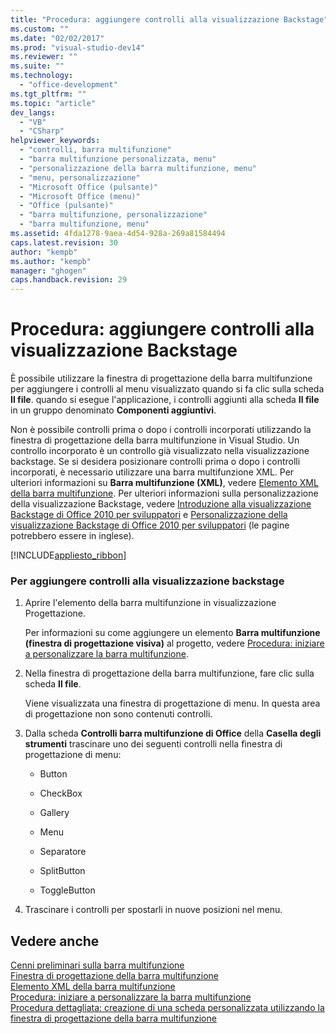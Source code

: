 ```yaml
---
title: "Procedura: aggiungere controlli alla visualizzazione Backstage"
ms.custom: ""
ms.date: "02/02/2017"
ms.prod: "visual-studio-dev14"
ms.reviewer: ""
ms.suite: ""
ms.technology: 
  - "office-development"
ms.tgt_pltfrm: ""
ms.topic: "article"
dev_langs: 
  - "VB"
  - "CSharp"
helpviewer_keywords: 
  - "controlli, barra multifunzione"
  - "barra multifunzione personalizzata, menu"
  - "personalizzazione della barra multifunzione, menu"
  - "menu, personalizzazione"
  - "Microsoft Office (pulsante)"
  - "Microsoft Office (menu)"
  - "Office (pulsante)"
  - "barra multifunzione, personalizzazione"
  - "barra multifunzione, menu"
ms.assetid: 4fda1278-9aea-4d54-928a-269a81584494
caps.latest.revision: 30
author: "kempb"
ms.author: "kempb"
manager: "ghogen"
caps.handback.revision: 29
---
```

# Procedura: aggiungere controlli alla visualizzazione Backstage
  È possibile utilizzare la finestra di progettazione della barra multifunzione per aggiungere i controlli al menu visualizzato quando si fa clic sulla scheda **Il file**.  quando si esegue l'applicazione, i controlli aggiunti alla scheda **Il file** in un gruppo denominato **Componenti aggiuntivi**.  
  
 Non è possibile controlli prima o dopo i controlli incorporati utilizzando la finestra di progettazione della barra multifunzione in Visual Studio.  Un controllo incorporato è un controllo già visualizzato nella visualizzazione backstage.  Se si desidera posizionare controlli prima o dopo i controlli incorporati, è necessario utilizzare una barra multifunzione XML.  Per ulteriori informazioni su **Barra multifunzione \(XML\)**, vedere [Elemento XML della barra multifunzione](../vsto/ribbon-xml.md).  Per ulteriori informazioni sulla personalizzazione della visualizzazione Backstage, vedere [Introduzione alla visualizzazione Backstage di Office 2010 per sviluppatori](http://go.microsoft.com/fwlink/?LinkId=182189) e [Personalizzazione della visualizzazione Backstage di Office 2010 per sviluppatori](http://go.microsoft.com/fwlink/?LinkId=182188) \(le pagine potrebbero essere in inglese\).  
  
 [!INCLUDE[appliesto_ribbon](../vsto/includes/appliesto-ribbon-md.md)]  
  
### Per aggiungere controlli alla visualizzazione backstage  
  
1.  Aprire l'elemento della barra multifunzione in visualizzazione Progettazione.  
  
     Per informazioni su come aggiungere un elemento **Barra multifunzione \(finestra di progettazione visiva\)** al progetto, vedere [Procedura: iniziare a personalizzare la barra multifunzione](../vsto/how-to-get-started-customizing-the-ribbon.md).  
  
2.  Nella finestra di progettazione della barra multifunzione, fare clic sulla scheda **Il file**.  
  
     Viene visualizzata una finestra di progettazione di menu.  In questa area di progettazione non sono contenuti controlli.  
  
3.  Dalla scheda **Controlli barra multifunzione di Office** della **Casella degli strumenti** trascinare uno dei seguenti controlli nella finestra di progettazione di menu:  
  
    -   Button  
  
    -   CheckBox  
  
    -   Gallery  
  
    -   Menu  
  
    -   Separatore  
  
    -   SplitButton  
  
    -   ToggleButton  
  
4.  Trascinare i controlli per spostarli in nuove posizioni nel menu.  
  
## Vedere anche  
 [Cenni preliminari sulla barra multifunzione](../vsto/ribbon-overview.md)   
 [Finestra di progettazione della barra multifunzione](../vsto/ribbon-designer.md)   
 [Elemento XML della barra multifunzione](../vsto/ribbon-xml.md)   
 [Procedura: iniziare a personalizzare la barra multifunzione](../vsto/how-to-get-started-customizing-the-ribbon.md)   
 [Procedura dettagliata: creazione di una scheda personalizzata utilizzando la finestra di progettazione della barra multifunzione](../vsto/walkthrough-creating-a-custom-tab-by-using-the-ribbon-designer.md)  
  
  